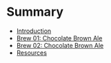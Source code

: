 # Summary

* [Introduction](README.md)
* [Brew 01: Chocolate Brown Ale](chocolate_brown_ale.md)
* [Brew 02: Chocolate Brown Ale](brew_02_chocolate_brown_ale.md)
* [Resources](resources.md)

